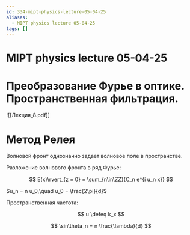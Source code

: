 ```yaml
---
id: 334-mipt-physics-lecture-05-04-25
aliases:
  - MIPT physics lecture 05-04-25
tags: []
---
```


# MIPT physics lecture 05-04-25

# Преобразование Фурье в оптике. Пространственная фильтрация.

![[Лекция_8.pdf]]

# Метод Релея

Волновой фронт однозначно задает волновое поле в пространстве.

Разложение волнового фронта в ряд Фурье:

$$
E(x)\rvert_{z = 0} = \sum_{n\in\ZZ}{C_n e^{i u_n x}}
$$

$u_n = n u_0,\quad u_0 = \frac{2\pi}{d}$

Пространственная частота:

$$
u \defeq k_x
$$

$$
\sin\theta_n = n \frac{\lambda}{d}
$$
